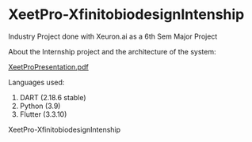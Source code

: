 # XeetPro-XfinitobiodesignIntenship
Industry Project done with Xeuron.ai as a 6th Sem Major Project

About the Internship project and the architecture of the system:

[XeetProPresentation.pdf](https://github.com/aryanmajhi75/XeetPro-XfinitobiodesignIntenship/files/11411752/XeetProPresentation.pdf)

Languages used: 
1. DART (2.18.6 stable)
2. Python (3.9)
3. Flutter (3.3.10)

XeetPro-XfinitobiodesignIntenship
